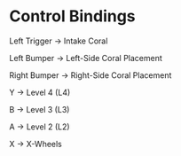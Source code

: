 # Control Bindings

Left Trigger → Intake Coral

Left Bumper → Left-Side Coral Placement

Right Bumper → Right-Side Coral Placement

Y → Level 4 (L4)

B → Level 3 (L3)

A → Level 2 (L2)

X → X-Wheels
